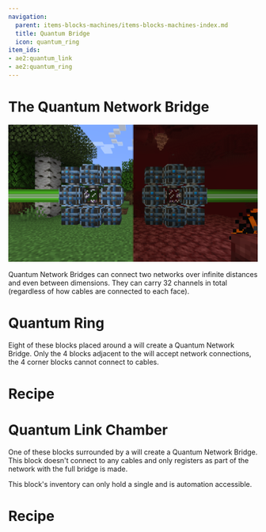 ```yaml
---
navigation:
  parent: items-blocks-machines/items-blocks-machines-index.md
  title: Quantum Bridge
  icon: quantum_ring
item_ids:
- ae2:quantum_link
- ae2:quantum_ring
---
```

# The Quantum Network Bridge

![A formed Quantum Network Bridge](../assets/diagrams/quantum_bridge_demonstration.png)

Quantum Network Bridges can connect two networks over infinite distances and even between dimensions.
They can carry 32 channels in total (regardless of how cables are connected to each face).

# Quantum Ring

Eight of these blocks placed around a <ItemLink id="quantum_link"/> will create a
Quantum Network Bridge. Only the 4 <ItemLink id="quantum_ring"/> blocks adjacent to
the <ItemLink id="quantum_link" /> will accept network connections,
the 4 corner blocks cannot connect to cables.

# Recipe

<RecipeFor id="quantum_ring" />

# Quantum Link Chamber

One of these blocks surrounded by a <ItemLink id="quantum_ring"/>
will create a Quantum Network Bridge. This block doesn't connect to any cables and only registers
as part of the network with the full bridge is made.

This block's inventory can only hold a single <ItemLink id="quantum_entangled_singularity"/> and is
automation accessible.

# Recipe

<RecipeFor id="quantum_link" />